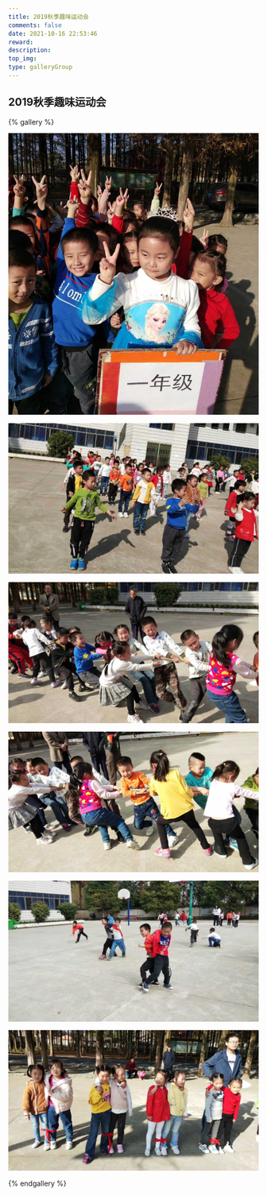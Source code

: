 ```yaml
---
title: 2019秋季趣味运动会
comments: false
date: 2021-10-16 22:53:46
reward:
description:
top_img:
type: galleryGroup
---
```

<style>
.page-title {
    display: none;
  }
</style>
## 2019秋季趣味运动会

{% gallery %}

![](../../img/2019秋季趣味运动会/1.jpg)

![](../../img/2019秋季趣味运动会/2.jpg)

![](../../img/2019秋季趣味运动会/3.jpg)

![](../../img/2019秋季趣味运动会/4.jpg)

![](../../img/2019秋季趣味运动会/5.jpg)

![](../../img/2019秋季趣味运动会/6.jpg)

{% endgallery %}

